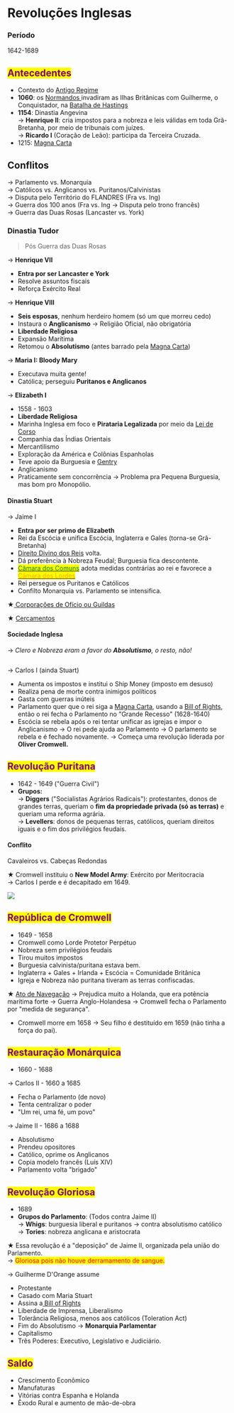 # Revoluções Inglesas

### Período

1642-1689

## <mark style="color:purple;">Antecedentes</mark>

* Contexto do [Antigo Regime](../conceitos-avulsos/antigo-regime.md)
* **1060**: os [Normandos ](../conceitos-avulsos/normandos.md)invadiram as Ilhas Britânicas com Guilherme, o Conquistador, na [Batalha de Hastings](../conceitos-avulsos/batalha-de-hastings.md)
* **1154**: Dinastia Angevina \
  → **Henrique II**: cria impostos para a nobreza e leis válidas em toda Grã-Bretanha, por meio de tribunais com juízes. \
  → **Ricardo I** (Coração de Leão): participa da Terceira Cruzada.
* 1215: [Magna Carta](../conceitos-avulsos/magna-carta.md)

## Conflitos

→ Parlamento vs. Monarquia \
→ Católicos vs. Anglicanos vs. Puritanos/Calvinistas \
→ Disputa pelo Território do FLANDRES (Fra vs. Ing) \
→ Guerra dos 100 anos (Fra vs. Ing → Disputa pelo trono francês) \
→ Guerra das Duas Rosas (Lancaster vs. York)

### Dinastia Tudor

> Pós Guerra das Duas Rosas

→ **Henrique VII**

* **Entra por ser Lancaster e York**
* Resolve assuntos fiscais
* Reforça Exército Real

→ **Henrique VIII**

* **Seis esposas**, nenhum herdeiro homem (só um que morreu cedo)
* Instaura o **Anglicanismo** → Religião Oficial, não obrigatória
* **Liberdade Religiosa**
* Expansão Marítima
* Retomou o **Absolutismo** (antes barrado pela [Magna Carta](../conceitos-avulsos/magna-carta.md))



→ **Maria I: Bloody Mary**

* Executava muita gente!
* Católica; perseguiu **Puritanos e Anglicanos**



→ **Elizabeth I**

* 1558 - 1603
* **Liberdade Religiosa**
* Marinha Inglesa em foco e **Pirataria Legalizada** por meio da [Lei de Corso](../conceitos-avulsos/lei-de-corso.md)
* Companhia das Índias Orientais
* Mercantilismo
* Exploração da América e Colônias Espanholas
* Teve apoio da Burguesia e [Gentry](../conceitos-avulsos/gentry.md)
* Anglicanismo
* Praticamente sem concorrência → Problema pra Pequena Burguesia, mas bom pro Monopólio.



#### Dinastia Stuart

→ Jaime I

* **Entra por ser primo de Elizabeth**
* Rei da Escócia e unifica Escócia, Inglaterra e Gales (torna-se Grã-Bretanha)
* [Direito Divino dos Reis](../conceitos-avulsos/direito-divino-dos-reis.md) volta.
* Dá preferência à Nobreza Feudal; Burguesia fica descontente.
* [<mark style="color:green;">Câmara dos Comuns</mark>](../conceitos-avulsos/camaras.md) adota medidas contrárias ao rei e favorece a [<mark style="color:orange;">Câmara dos Lordes</mark>](../conceitos-avulsos/camaras.md)
* Rei persegue os Puritanos e Católicos
* Confilto Monarquia vs. Parlamento se intensifica.

★[ Corporações de Ofício ou Guildas](../conceitos-avulsos/corporacoes-de-oficio-ou-guildas.md)

★ [Cercamentos](../conceitos-avulsos/cercamentos.md)

#### Sociedade Inglesa

→ _Clero e Nobreza eram a favor do **Absolutismo**, o resto, não!_&#x20;

<figure><img src="https://i.imgur.com/SDPNe5a.png" alt=""><figcaption></figcaption></figure>



→ Carlos I (ainda Stuart)

* Aumenta os impostos e institui o Ship Money (imposto em desuso)
* Realiza pena de morte contra inimigos políticos
* Gasta com guerras inúteis
* Parlamento quer que o rei siga a [Magna Carta](../conceitos-avulsos/magna-carta.md), usando a [Bill of Rights](../conceitos-avulsos/bill-of-rights.md), então o rei fecha o Parlamento no "Grande Recesso" (1628-1640)
* Escócia se rebela após o rei tentar unificar as igrejas e impor o Anglicanismo → O rei pede ajuda ao Parlamento → O parlamento se rebela e é fechado novamente. → Começa uma revolução liderada por **Oliver Cromwell.**



## <mark style="color:purple;">Revolução Puritana</mark>

* 1642 - 1649 ("Guerra Civil")
* **Grupos:** \
  → **Diggers** ("Socialistas Agrários Radicais"): protestantes, donos de grandes terras, queriam o **fim da propriedade privada (só as terras)** e queriam uma reforma agrária. \
  → **Levellers**: donos de pequenas terras, católicos, queriam direitos iguais e o fim dos privilégios feudais.

#### Conflito

Cavaleiros vs. Cabeças Redondas&#x20;

★ Cromwell instituiu o **New Model Army**: Exército por Meritocracia \
→ Carlos I perde e é decapitado em 1649.

![](https://i.imgur.com/YbBL0Cw.png)



## <mark style="color:purple;">República de Cromwell</mark>

* 1649 - 1658
* Cromwell como Lorde Protetor Perpétuo
* Nobreza sem privilégios feudais
* Tirou muitos impostos
* Burguesia calvinista/puritana estava bem.
* Inglaterra + Gales + Irlanda + Escócia = Comunidade Britânica
* Igreja e Nobreza não puritana tiveram as terras confiscadas.

★ [Ato de Navegação](../conceitos-avulsos/ato-de-navegacao.md) → Prejudica muito a Holanda, que era potência marítima forte → Guerra Anglo-Holandesa → Cromwell fecha o Parlamento por "medida de segurança".

* Cromwell morre em 1658 → Seu filho é destituído em 1659 (não tinha a força do pai).



## <mark style="color:purple;">Restauração Monárquica</mark>

* 1660 - 1688

→ Carlos II - 1660 a 1685

* Fecha o Parlamento (de novo)
* Tenta centralizar o poder
* "Um rei, uma fé, um povo"

→ Jaime II - 1686 a 1688

* Absolutismo
* Prendeu opositores
* Católico, oprime os Anglicanos
* Copia modelo francês (Luís XIV)
* Parlamento volta "brigado"



## <mark style="color:purple;">Revolução Gloriosa</mark>

* 1689
* **Grupos do Parlamento**: (Todos contra Jaime II) \
  → **Whigs**: burguesia liberal e puritanos → contra absolutismo católico \
  → **Tories**: nobreza anglicana e aristocrata

★ Essa revolução é a "deposição" de Jaime II, organizada pela união do Parlamento. \
→ <mark style="color:red;">Gloriosa pois não houve derramamento de sangue.</mark>

→ Guilherme D'Orange assume

* Protestante
* Casado com Maria Stuart
* Assina a[ Bill of Rights](../conceitos-avulsos/bill-of-rights.md)
* Liberdade de Imprensa, Liberalismo
* Tolerância Religiosa, menos aos católicos (Toleration Act)
* Fim do Absolutismo → **Monarquia Parlamentar**
* Capitalismo
* Três Poderes: Executivo, Legislativo e Judiciário.



## <mark style="color:purple;">Saldo</mark>

* Crescimento Econômico
* Manufaturas
* Vitórias contra Espanha e Holanda
* Êxodo Rural e aumento de mão-de-obra

